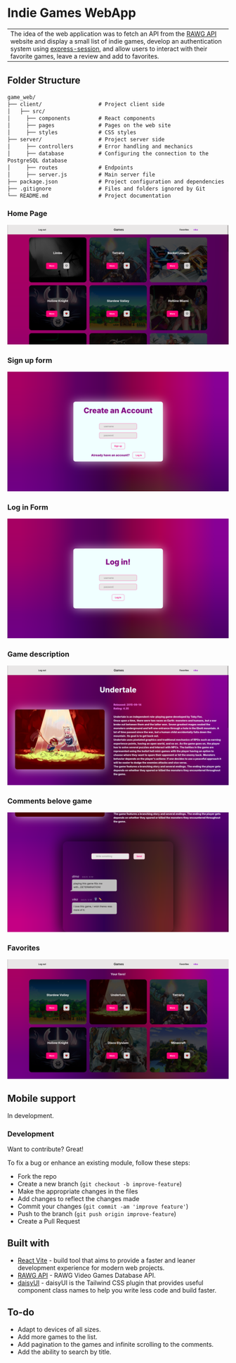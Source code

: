 # Indie Games WebApp
<table>
<tr>
<td>
  The idea of the web application was to fetch an API from the <a href="https://rawg.io/apidocs">RAWG API</a> website and display a 
  small list of indie games, develop an authentication system using <a href="https://www.npmjs.com/package/express-session">express-session</a>, 
  and allow users to interact with their favorite games, leave a review and add to favorites.
</td>
</tr>
</table>

## Folder Structure

```
game_web/
├── client/                  # Project client side
│   ├── src/
│     ├── components         # React components
│     ├── pages              # Pages on the web site
│     ├── styles             # CSS styles
├── server/                  # Project server side 
│     ├── controllers        # Error handling and mechanics
│     ├── database           # Configuring the connection to the PostgreSQL database
│     ├── routes             # Endpoints
│     ├── server.js          # Main server file
├── package.json             # Project configuration and dependencies
├── .gitignore               # Files and folders ignored by Git
└── README.md                # Project documentation
```


### Home Page
![](https://github.com/vinylsoap/game_web/blob/4a069519c412da217d31ba76e56139d2fdea6564/images/demo/homepage_main.png)

### Sign up form
![](https://github.com/vinylsoap/game_web/blob/4a069519c412da217d31ba76e56139d2fdea6564/images/demo/signup_page.png)

### Log in Form 
![](https://github.com/vinylsoap/game_web/blob/4a069519c412da217d31ba76e56139d2fdea6564/images/demo/login_page.png)

### Game description 
![](https://github.com/vinylsoap/game_web/blob/4a069519c412da217d31ba76e56139d2fdea6564/images/demo/game_description_page.png)

### Comments belove game  
![](https://github.com/vinylsoap/game_web/blob/4a069519c412da217d31ba76e56139d2fdea6564/images/demo/comments_scrolled.png)

### Favorites  
![](https://github.com/vinylsoap/game_web/blob/4a069519c412da217d31ba76e56139d2fdea6564/images/demo/favorites_page.png)


## Mobile support
In development.


### Development
Want to contribute? Great!

To fix a bug or enhance an existing module, follow these steps:

- Fork the repo
- Create a new branch (`git checkout -b improve-feature`)
- Make the appropriate changes in the files
- Add changes to reflect the changes made
- Commit your changes (`git commit -am 'improve feature'`)
- Push to the branch (`git push origin improve-feature`)
- Create a Pull Request 

## Built with 

- [React Vite](https://vite.dev/guide/) - build tool that aims to provide a faster and leaner development experience for modern web projects.
- [RAWG API](https://rawg.io/apidocs) - RAWG Video Games Database API.
- [daisyUI](https://daisyui.com/) - daisyUI is the Tailwind CSS plugin that provides useful component class names
to help you write less code and build faster.


## To-do
- Adapt to devices of all sizes.
- Add more games to the list.
- Add pagination to the games and infinite scrolling to the comments.
- Add the ability to search by title. 

